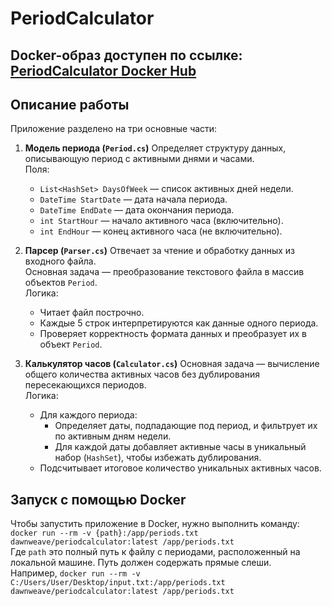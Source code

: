 # PeriodCalculator
Docker-образ доступен по ссылке: [PeriodCalculator Docker Hub](https://hub.docker.com/repository/docker/dawnweave/periodcalculator/general)
---

## Описание работы

Приложение разделено на три основные части:

1. **Модель периода (`Period.cs`)**
   Определяет структуру данных, описывающую период с активными днями и часами.  
   Поля:  
     - `List<HashSet> DaysOfWeek` — список активных дней недели.
     - `DateTime StartDate` — дата начала периода.
     - `DateTime EndDate` — дата окончания периода.
     - `int StartHour` — начало активного часа (включительно).
     - `int EndHour` — конец активного часа (не включительно).

2. **Парсер (`Parser.cs`)**
   Отвечает за чтение и обработку данных из входного файла.  
   Основная задача — преобразование текстового файла в массив объектов `Period`.  
   Логика:  
     - Читает файл построчно.
     - Каждые 5 строк интерпретируются как данные одного периода.
     - Проверяет корректность формата данных и преобразует их в объект `Period`.

3. **Калькулятор часов (`Calculator.cs`)**
   Основная задача — вычисление общего количества активных часов без дублирования пересекающихся периодов.  
   Логика:  
     - Для каждого периода:
       - Определяет даты, подпадающие под период, и фильтрует их по активным дням недели.
       - Для каждой даты добавляет активные часы в уникальный набор (`HashSet`), чтобы избежать дублирования.
     - Подсчитывает итоговое количество уникальных активных часов.

## Запуск с помощью Docker
Чтобы запустить приложение в Docker, нужно выполнить команду:  
`docker run --rm -v {path}:/app/periods.txt dawnweave/periodcalculator:latest /app/periods.txt`  
Где `path` это полный путь к файлу с периодами, расположенный на локальной машине. Путь должен содержать прямые слеши.  
Например, `docker run --rm -v C:/Users/User/Desktop/input.txt:/app/periods.txt dawnweave/periodcalculator:latest /app/periods.txt`
